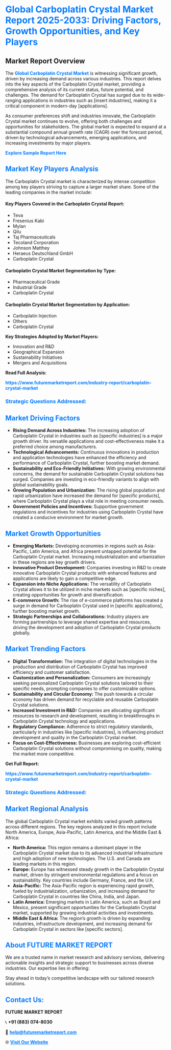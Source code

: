 <h1 style="color: #007BFF;">Global Carboplatin Crystal Market Report 2025-2033: Driving Factors, Growth Opportunities, and Key Players</h1>

<section id="overview">
<h2>Market Report Overview</h2>
<p>The <a href="https://www.futuremarketreport.com/industry-report/carboplatin-crystal-market" style="color: #007BFF; text-decoration: none;"><strong>Global Carboplatin Crystal Market</strong></a> is witnessing significant growth, driven by increasing demand across various industries. This report delves into the key aspects of the Carboplatin Crystal market, providing a comprehensive analysis of its current status, future potential, and challenges. The demand for Carboplatin Crystal has surged due to its wide-ranging applications in industries such as [insert industries], making it a critical component in modern-day [applications].</p>
<p>As consumer preferences shift and industries innovate, the Carboplatin Crystal market continues to evolve, offering both challenges and opportunities for stakeholders. The global market is expected to expand at a substantial compound annual growth rate (CAGR) over the forecast period, driven by technological advancements, emerging applications, and increasing investments by major players.</p>
</section>

<section id="overview">
<p><a href="https://www.futuremarketreport.com/request-sample/reportId=97274" style="color: #007BFF; text-decoration: none;"><strong>Explore Sample Report Here</strong></a></p>
</section>

<section id="key-players">
<h2 style="color: #007BFF;">Market Key Players Analysis</h2>
<p>The Carboplatin Crystal market is characterized by intense competition among key players striving to capture a larger market share. Some of the leading companies in the market include:</p>
<h4>Key Players Covered in the Carboplatin Crystal Report:</h4>
<ul><li>Teva</li><li>Fresenius Kabi</li><li>Mylan</li><li>Qilu</li><li>Taj Pharmaceuticals</li><li>Tecoland Corporation</li><li>Johnson Matthey</li><li>Heraeus Deutschland GmbH</li><li>Carboplatin Crystal</li></ul>
<h4>Carboplatin Crystal Market Segmentation by Type:</h4>
<ul><li>Pharmaceutical Grade</li><li>Industrial Grade</li><li>Carboplatin Crystal</li></ul>

<h4>Carboplatin Crystal Market Segmentation by Application:</h4>
<ul><li>Carboplatin Injection</li><li>Others</li><li>Carboplatin Crystal</li></ul>
<p><strong>Key Strategies Adopted by Market Players:</strong></p>
<ul>
<li>Innovation and R&D</li>
<li>Geographical Expansion</li>
<li>Sustainability Initiatives</li>
<li>Mergers and Acquisitions</li>
</ul>
</section>

<section>
<p><strong>Read Full Analysis: </strong></p><a href="https://www.futuremarketreport.com/industry-report/carboplatin-crystal-market" style="color: #007BFF; text-decoration: none;"><strong>https://www.futuremarketreport.com/industry-report/carboplatin-crystal-market</strong></a>
<h3 style="color: #007BFF;">Strategic Questions Addressed:</h3>
</section>

<section id="driving-factors">
<h2 style="color: #007BFF;">Market Driving Factors</h2>
<ul>
<li><strong>Rising Demand Across Industries:</strong> The increasing adoption of Carboplatin Crystal in industries such as [specific industries] is a major growth driver. Its versatile applications and cost-effectiveness make it a preferred choice among manufacturers.</li>
<li><strong>Technological Advancements:</strong> Continuous innovations in production and application technologies have enhanced the efficiency and performance of Carboplatin Crystal, further boosting market demand.</li>
<li><strong>Sustainability and Eco-Friendly Initiatives:</strong> With growing environmental concerns, the demand for sustainable Carboplatin Crystal solutions has surged. Companies are investing in eco-friendly variants to align with global sustainability goals.</li>
<li><strong>Growing Population and Urbanization:</strong> The rising global population and rapid urbanization have increased the demand for [specific products], where Carboplatin Crystal plays a vital role in meeting consumer needs.</li>
<li><strong>Government Policies and Incentives:</strong> Supportive government regulations and incentives for industries using Carboplatin Crystal have created a conducive environment for market growth.</li>
</ul>
</section>

<section id="growth-opportunities">
<h2 style="color: #007BFF;">Market Growth Opportunities</h2>
<ul>
<li><strong>Emerging Markets:</strong> Developing economies in regions such as Asia-Pacific, Latin America, and Africa present untapped potential for the Carboplatin Crystal market. Increasing industrialization and urbanization in these regions are key growth drivers.</li>
<li><strong>Innovative Product Development:</strong> Companies investing in R&D to create innovative Carboplatin Crystal products with enhanced features and applications are likely to gain a competitive edge.</li>
<li><strong>Expansion into Niche Applications:</strong> The versatility of Carboplatin Crystal allows it to be utilized in niche markets such as [specific niches], creating opportunities for growth and diversification.</li>
<li><strong>E-commerce Growth:</strong> The rise of e-commerce platforms has created a surge in demand for Carboplatin Crystal used in [specific applications], further boosting market growth.</li>
<li><strong>Strategic Partnerships and Collaborations:</strong> Industry players are forming partnerships to leverage shared expertise and resources, driving the development and adoption of Carboplatin Crystal products globally.</li>
</ul>
</section>

<section id="trending-factors">
<h2 style="color: #007BFF;">Market Trending Factors</h2>
<ul>
<li><strong>Digital Transformation:</strong> The integration of digital technologies in the production and distribution of Carboplatin Crystal has improved efficiency and customer satisfaction.</li>
<li><strong>Customization and Personalization:</strong> Consumers are increasingly seeking personalized Carboplatin Crystal solutions tailored to their specific needs, prompting companies to offer customizable options.</li>
<li><strong>Sustainability and Circular Economy:</strong> The push towards a circular economy has driven demand for recyclable and reusable Carboplatin Crystal solutions.</li>
<li><strong>Increased Investment in R&D:</strong> Companies are allocating significant resources to research and development, resulting in breakthroughs in Carboplatin Crystal technology and applications.</li>
<li><strong>Regulatory Compliance:</strong> Adherence to strict regulatory standards, particularly in industries like [specific industries], is influencing product development and quality in the Carboplatin Crystal market.</li>
<li><strong>Focus on Cost-Effectiveness:</strong> Businesses are exploring cost-efficient Carboplatin Crystal solutions without compromising on quality, making the market more competitive.</li>
</ul>
</section>

<section>
<p><strong>Get Full Report: </strong></p><a href="https://www.futuremarketreport.com/industry-report/carboplatin-crystal-market" style="color: #007BFF; text-decoration: none;"><strong>https://www.futuremarketreport.com/industry-report/carboplatin-crystal-market</strong></a>
<h3 style="color: #007BFF;">Strategic Questions Addressed:</h3>
</section>


<section id="regional-analysis">
<h2 style="color: #007BFF;">Market Regional Analysis</h2>
<p>The global Carboplatin Crystal market exhibits varied growth patterns across different regions. The key regions analyzed in this report include North America, Europe, Asia-Pacific, Latin America, and the Middle East & Africa:</p>
<ul>
<li><strong>North America:</strong> This region remains a dominant player in the Carboplatin Crystal market due to its advanced industrial infrastructure and high adoption of new technologies. The U.S. and Canada are leading markets in this region.</li>
<li><strong>Europe:</strong> Europe has witnessed steady growth in the Carboplatin Crystal market, driven by stringent environmental regulations and a focus on sustainability. Key countries include Germany, France, and the U.K.</li>
<li><strong>Asia-Pacific:</strong> The Asia-Pacific region is experiencing rapid growth, fueled by industrialization, urbanization, and increasing demand for Carboplatin Crystal in countries like China, India, and Japan.</li>
<li><strong>Latin America:</strong> Emerging markets in Latin America, such as Brazil and Mexico, present significant opportunities for the Carboplatin Crystal market, supported by growing industrial activities and investments.</li>
<li><strong>Middle East & Africa:</strong> The region’s growth is driven by expanding industries, infrastructure development, and increasing demand for Carboplatin Crystal in sectors like [specific sectors].</li>
</ul>
</section>

<footer>
<h2 style="color: #007BFF;">About FUTURE MARKET REPORT</h2>
<p>We are a trusted name in market research and advisory services, delivering actionable insights and strategic support to businesses across diverse industries. Our expertise lies in offering:</p>

<p>Stay ahead in today’s competitive landscape with our tailored research solutions.</p>

<h2 style="color: #007BFF;">Contact Us:</h2>
<p><strong>FUTURE MARKET REPORT</strong></p>
<p>📞 <strong>+91 (883) 074-8030</strong></p>
<p>📧 <strong><a href="mailto:help@futuremarketreport.com" style="color: #007BFF;">help@futuremarketreport.com</a></strong></p>
<p>🌐 <strong><a href="https://www.futuremarketreport.com/" style="color: #007BFF;">Visit Our Website</a></strong></p>
</footer>